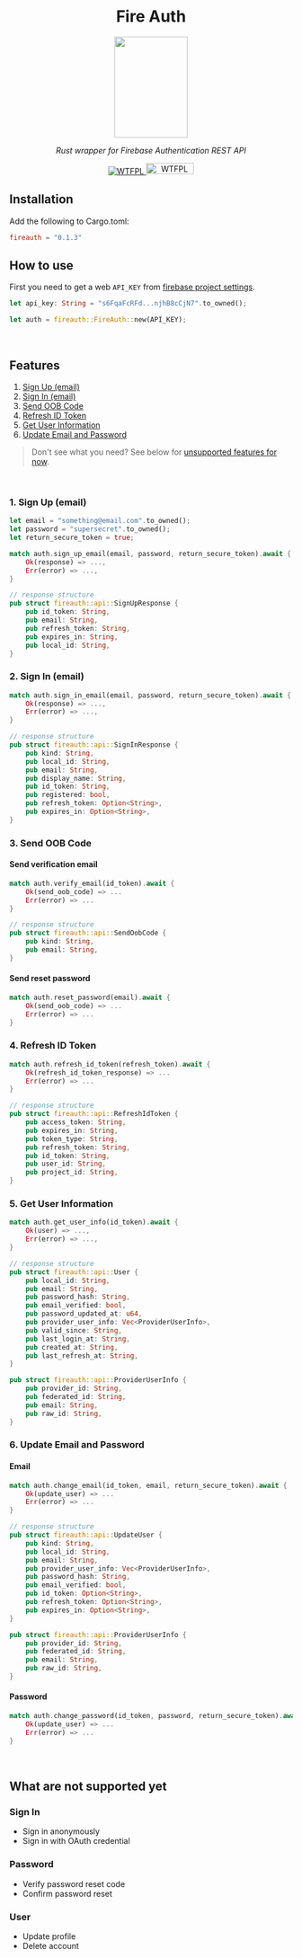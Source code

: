 <h1 align="center">Fire Auth</h1>  


<p align="center">
    <img src="https://raw.githubusercontent.com/nameshare/fireauth/master/logo.png" width="130" height="180">
</p>

<p align="center"><i>Rust wrapper for Firebase Authentication REST API</i></p>
<p align="center">
    <a href="https://crates.io/crates/fireauth/">
        <img src="https://img.shields.io/badge/crates.io-v0.1.3-green.svg" alt="WTFPL" />
    </a>
    <a href="http://www.wtfpl.net/">
        <img src="http://www.wtfpl.net/wp-content/uploads/2012/12/wtfpl-badge-4.png" width="85" height="20" alt="WTFPL" />
    </a>
</p>

## Installation
Add the following to Cargo.toml:

```toml
fireauth = "0.1.3"
```

## How to use

First you need to get a web `API_KEY` from [firebase project settings](https://console.firebase.google.com/project/_/settings/general/).

```rust
let api_key: String = "s6FqaFcRFd...njhB8cCjN7".to_owned();

let auth = fireauth::FireAuth::new(API_KEY);
```

<br/>

## Features
1. [Sign Up (email)](#1-sign-up-email)
2. [Sign In (email)](#2-sign-in-email)
3. [Send OOB Code](#3-send-oob-code)
4. [Refresh ID Token](#4-refresh-id-token)
5. [Get User Information](#5-get-user-information)
6. [Update Email and Password](#6-update-email-and-password)

> Don't see what you need? See below for [unsupported features for now](#what-are-not-supported-yet).

<br/>

### 1. Sign Up (email)

```rust
let email = "something@email.com".to_owned();
let password = "supersecret".to_owned();
let return_secure_token = true;

match auth.sign_up_email(email, password, return_secure_token).await {
    Ok(response) => ...,
    Err(error) => ...,
}

// response structure
pub struct fireauth::api::SignUpResponse {
    pub id_token: String,
    pub email: String,
    pub refresh_token: String,
    pub expires_in: String,
    pub local_id: String,
}
```

### 2. Sign In (email)
```rust
match auth.sign_in_email(email, password, return_secure_token).await {
    Ok(response) => ...,
    Err(error) => ...,
}

// response structure
pub struct fireauth::api::SignInResponse {
    pub kind: String,
    pub local_id: String,
    pub email: String,
    pub display_name: String,
    pub id_token: String,
    pub registered: bool,
    pub refresh_token: Option<String>,
    pub expires_in: Option<String>,
}
```

### 3. Send OOB Code
#### Send verification email
```rust
match auth.verify_email(id_token).await {
    Ok(send_oob_code) => ...
    Err(error) => ...
}

// response structure
pub struct fireauth::api::SendOobCode {
    pub kind: String,
    pub email: String,
}
```

#### Send reset password
```rust
match auth.reset_password(email).await {
    Ok(send_oob_code) => ...
    Err(error) => ...
}
```

### 4. Refresh ID Token
```rust
match auth.refresh_id_token(refresh_token).await {
    Ok(refresh_id_token_response) => ...
    Err(error) => ...
}

// response structure
pub struct fireauth::api::RefreshIdToken {
    pub access_token: String,
    pub expires_in: String,
    pub token_type: String,
    pub refresh_token: String,
    pub id_token: String,
    pub user_id: String,
    pub project_id: String,
}
```

### 5. Get User Information
```rust
match auth.get_user_info(id_token).await {
    Ok(user) => ...,
    Err(error) => ...,
}

// response structure
pub struct fireauth::api::User {
    pub local_id: String,
    pub email: String,
    pub password_hash: String,
    pub email_verified: bool,
    pub password_updated_at: u64,
    pub provider_user_info: Vec<ProviderUserInfo>,
    pub valid_since: String,
    pub last_login_at: String,
    pub created_at: String,
    pub last_refresh_at: String,
}

pub struct fireauth::api::ProviderUserInfo {
    pub provider_id: String,
    pub federated_id: String,
    pub email: String,
    pub raw_id: String,
}
```

### 6. Update Email and Password

#### Email
```rust
match auth.change_email(id_token, email, return_secure_token).await {
    Ok(update_user) => ...
    Err(error) => ...
}

// response structure
pub struct fireauth::api::UpdateUser {
    pub kind: String,
    pub local_id: String,
    pub email: String,
    pub provider_user_info: Vec<ProviderUserInfo>,
    pub password_hash: String,
    pub email_verified: bool,
    pub id_token: Option<String>,
    pub refresh_token: Option<String>,
    pub expires_in: Option<String>,
}

pub struct fireauth::api::ProviderUserInfo {
    pub provider_id: String,
    pub federated_id: String,
    pub email: String,
    pub raw_id: String,
}
```

#### Password
```rust
match auth.change_password(id_token, password, return_secure_token).await {
    Ok(update_user) => ...
    Err(error) => ...
}
```

<br/>

## What are not supported yet

### Sign In
- Sign in anonymously
- Sign in with OAuth credential

### Password
- Verify password reset code
- Confirm password reset

### User
- Update profile
- Delete account
